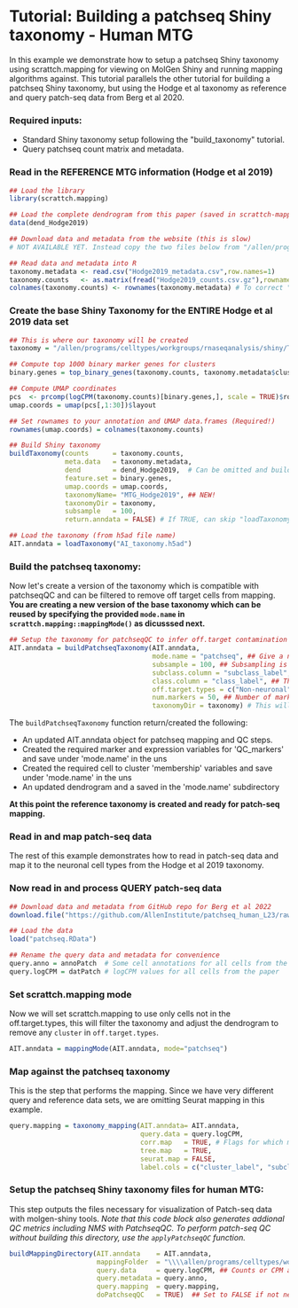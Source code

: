 # Tutorial: Building a patchseq Shiny taxonomy - Human MTG

In this example we demonstrate how to setup a patchseq Shiny taxonomy using scrattch.mapping for viewing on MolGen Shiny and running mapping algorithms against. This tutorial parallels the other tutorial for building a patchseq Shiny taxonomy, but using the Hodge et al taxonomy as reference and query patch-seq data from Berg et al 2020.  

### Required inputs:

* Standard Shiny taxonomy setup following the "build_taxonomy" tutorial.
* Query patchseq count matrix and metadata.

### Read in the REFERENCE MTG information (Hodge et al 2019)
```R
## Load the library
library(scrattch.mapping)

## Load the complete dendrogram from this paper (saved in scrattch-mapping)
data(dend_Hodge2019) 

## Download data and metadata from the website (this is slow)
# NOT AVAILABLE YET. Instead copy the two files below from "/allen/programs/celltypes/workgroups/rnaseqanalysis/shiny/Taxonomies/AIT15.2/" to your working directory

## Read data and metadata into R
taxonomy.metadata <- read.csv("Hodge2019_metadata.csv",row.names=1)
taxonomy.counts   <- as.matrix(fread("Hodge2019_counts.csv.gz"),rownames=1)
colnames(taxonomy.counts) <- rownames(taxonomy.metadata) # To correct "-" to "." conversion introduced at some point. 
```

### Create the base Shiny Taxonomy for the ENTIRE Hodge et al 2019 data set
```R
## This is where our taxonomy will be created
taxonomy = "/allen/programs/celltypes/workgroups/rnaseqanalysis/shiny/Taxonomies/AIT15.2/"

## Compute top 1000 binary marker genes for clusters
binary.genes = top_binary_genes(taxonomy.counts, taxonomy.metadata$cluster_label, 1000)

## Compute UMAP coordinates
pcs  <- prcomp(logCPM(taxonomy.counts)[binary.genes,], scale = TRUE)$rotation
umap.coords = umap(pcs[,1:30])$layout

## Set rownames to your annotation and UMAP data.frames (Required!)
rownames(umap.coords) = colnames(taxonomy.counts)

## Build Shiny taxonomy 
buildTaxonomy(counts      = taxonomy.counts,
              meta.data   = taxonomy.metadata,
              dend        = dend_Hodge2019,  # Can be omitted and buildTaxonomy will generate a dendrogram
              feature.set = binary.genes,
              umap.coords = umap.coords,
              taxonomyName= "MTG_Hodge2019", ## NEW!
              taxonomyDir = taxonomy,
              subsample   = 100,
              return.anndata = FALSE) # If TRUE, can skip "loadTaxonomy" step

## Load the taxonomy (from h5ad file name)
AIT.anndata = loadTaxonomy("AI_taxonomy.h5ad")
```

### Build the patchseq taxonomy:

Now let's create a version of the taxonomy which is compatible with patchseqQC and can be filtered to remove off target cells from mapping. **You are creating a new version of the base taxonomy which can be reused by specifying the provided `mode.name` in `scrattch.mapping::mappingMode()` as dicusssed next.**

```R
## Setup the taxonomy for patchseqQC to infer off.target contamination
AIT.anndata = buildPatchseqTaxonomy(AIT.anndata,
                                    mode.name = "patchseq", ## Give a name to off.target filterd taxonomy
                                    subsample = 100, ## Subsampling is only for PatchseqQC contamination calculation.
                                    subclass.column = "subclass_label", 
                                    class.column = "class_label", ## The column by which off-target types are determined.
                                    off.target.types = c("Non-neuronal"), ## The off-target class.column labels for patchseqQC.
                                    num.markers = 50, ## Number of markers for each annotation in `class_label`
                                    taxonomyDir = taxonomy) # This will create a subfolder in the reference taxonomy directory
```
The `buildPatchseqTaxonomy` function return/created the following:

* An updated AIT.anndata object for patchseq mapping and QC steps.
* Created the required marker and expression variables for 'QC_markers' and save under 'mode.name' in the uns
* Created the required cell to cluster 'membership' variables and save under 'mode.name' in the uns
* An updated dendrogram and a saved in the 'mode.name' subdirectory

**At this point the reference taxonomy is created and ready for patch-seq mapping.**


### Read in and map patch-seq data

The rest of this example demonstrates how to read in patch-seq data and map it to the neuronal cell types from the Hodge et al 2019 taxonomy. 

### Now read in and process QUERY patch-seq data
```R
## Download data and metadata from GitHub repo for Berg et al 2022
download.file("https://github.com/AllenInstitute/patchseq_human_L23/raw/master/data/input_patchseq_data_sets.RData","patchseq.RData",mode="wb")

## Load the data
load("patchseq.RData")

## Rename the query data and metadata for convenience
query.anno = annoPatch  # Some cell annotations for all cells from the paper 
query.logCPM = datPatch # logCPM values for all cells from the paper
```


### Set scrattch.mapping mode

Now we will set scrattch.mapping to use only cells not in the off.target.types, this will filter the taxonomy and adjust the dendrogram to remove any `cluster` in `off.target.types`.
```R
AIT.anndata = mappingMode(AIT.anndata, mode="patchseq")
```

### Map against the patchseq taxonomy

This is the step that performs the mapping.  Since we have very different query and reference data sets, we are omitting Seurat mapping in this example. 

```R
query.mapping = taxonomy_mapping(AIT.anndata= AIT.anndata,
                                 query.data = query.logCPM, 
                                 corr.map   = TRUE, # Flags for which mapping algorithms to run
                                 tree.map   = TRUE, 
                                 seurat.map = FALSE, 
                                 label.cols = c("cluster_label", "subclass_label" ,"class_label")) # Columns to map against from AIT.anndata$obs
```

### Setup the patchseq Shiny taxonomy files for human MTG:

This step outputs the files necessary for visualization of Patch-seq data with molgen-shiny tools.  *Note that this code block also generates addional QC metrics including NMS with PatchseqQC.  To perform patch-seq QC without building this directory, use the `applyPatchseqQC` function.*

```R
buildMappingDirectory(AIT.anndata    = AIT.anndata, 
                      mappingFolder  = "\\\\allen/programs/celltypes/workgroups/rnaseqanalysis/shiny/Taxonomies/AIT15.2/TEST",
                      query.data     = query.logCPM, ## Counts or CPM are required here, but function can convert from log to linear values
                      query.metadata = query.anno,
                      query.mapping  = query.mapping,
                      doPatchseqQC   = TRUE)  ## Set to FALSE if not needed or if buildPatchseqTaxonomy was not run.
```